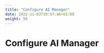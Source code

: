```yaml
---
title: "Configure AI Manager"
date: 2022-11-03T10:57:46+01:00
weight: 50
---
```


# Configure AI Manager

